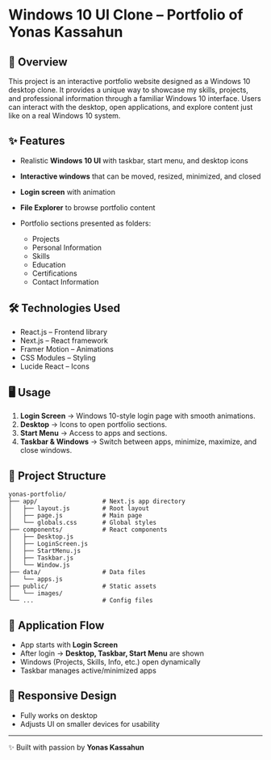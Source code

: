 # Windows 10 UI Clone – Portfolio of **Yonas Kassahun**

## 📖 Overview

This project is an interactive portfolio website designed as a Windows 10 desktop clone.
It provides a unique way to showcase my skills, projects, and professional information through a familiar Windows 10 interface.
Users can interact with the desktop, open applications, and explore content just like on a real Windows 10 system.

## ✨ Features

* Realistic **Windows 10 UI** with taskbar, start menu, and desktop icons
* **Interactive windows** that can be moved, resized, minimized, and closed
* **Login screen** with animation
* **File Explorer** to browse portfolio content
* Portfolio sections presented as folders:

  * Projects
  * Personal Information
  * Skills
  * Education
  * Certifications
  * Contact Information

## 🛠️ Technologies Used

* React.js – Frontend library
* Next.js – React framework
* Framer Motion – Animations
* CSS Modules – Styling
* Lucide React – Icons

## 🖥️ Usage

1. **Login Screen** → Windows 10-style login page with smooth animations.
2. **Desktop** → Icons to open portfolio sections.
3. **Start Menu** → Access to apps and sections.
4. **Taskbar & Windows** → Switch between apps, minimize, maximize, and close windows.

## 📂 Project Structure

```
yonas-portfolio/
├── app/                  # Next.js app directory
│   ├── layout.js         # Root layout
│   ├── page.js           # Main page
│   └── globals.css       # Global styles
├── components/           # React components
│   ├── Desktop.js
│   ├── LoginScreen.js
│   ├── StartMenu.js
│   ├── Taskbar.js
│   └── Window.js
├── data/                 # Data files
│   └── apps.js
├── public/               # Static assets
│   └── images/
└── ...                   # Config files
```

## 🔄 Application Flow

* App starts with **Login Screen**
* After login → **Desktop, Taskbar, Start Menu** are shown
* Windows (Projects, Skills, Info, etc.) open dynamically
* Taskbar manages active/minimized apps

## 📱 Responsive Design

* Fully works on desktop
* Adjusts UI on smaller devices for usability

---

✨ Built with passion by **Yonas Kassahun**


